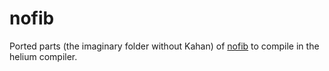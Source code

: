 # nofib

Ported parts (the imaginary folder without Kahan) of [nofib](https://github.com/ghc/nofib) to compile in the helium compiler.

